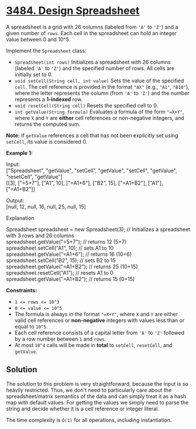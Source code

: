 # [3484. Design Spreadsheet](https://leetcode.com/problems/design-spreadsheet/description/?envType=daily-question&envId=2025-09-19)

A spreadsheet is a grid with 26 columns (labeled from <code>'A'</code> to <code>'Z'</code>) and a given number of <code>rows</code>. Each cell in the spreadsheet can hold an integer value between 0 and 10^5.

Implement the <code>Spreadsheet</code> class:

- <code>Spreadsheet(int rows)</code> Initializes a spreadsheet with 26 columns (labeled <code>'A'</code> to <code>'Z'</code>) and the specified number of rows. All cells are initially set to 0.
- <code>void setCell(String cell, int value)</code> Sets the value of the specified <code>cell</code>. The cell reference is provided in the format <code>"AX"</code> (e.g., <code>"A1"</code>, <code>"B10"</code>), where the letter represents the column (from <code>'A'</code> to <code>'Z'</code>) and the number represents a **1-indexed**  row.
- <code>void resetCell(String cell)</code> Resets the specified cell to 0.
- <code>int getValue(String formula)</code> Evaluates a formula of the form <code>"=X+Y"</code>, where <code>X</code> and <code>Y</code> are **either**  cell references or non-negative integers, and returns the computed sum.

**Note:**  If <code>getValue</code> references a cell that has not been explicitly set using <code>setCell</code>, its value is considered 0.

**Example 1:**

<div class="example-block">
Input:<br>
["Spreadsheet", "getValue", "setCell", "getValue", "setCell", "getValue", "resetCell", "getValue"]<br>
[[3], ["=5+7"], ["A1", 10], ["=A1+6"], ["B2", 15], ["=A1+B2"], ["A1"], ["=A1+B2"]]

Output:<br>
[null, 12, null, 16, null, 25, null, 15]

Explanation

Spreadsheet spreadsheet = new Spreadsheet(3); // Initializes a spreadsheet with 3 rows and 26 columns<br data-end="321" data-start="318">
spreadsheet.getValue("=5+7"); // returns 12 (5+7)<br data-end="373" data-start="370">
spreadsheet.setCell("A1", 10); // sets A1 to 10<br data-end="423" data-start="420">
spreadsheet.getValue("=A1+6"); // returns 16 (10+6)<br data-end="477" data-start="474">
spreadsheet.setCell("B2", 15); // sets B2 to 15<br data-end="527" data-start="524">
spreadsheet.getValue("=A1+B2"); // returns 25 (10+15)<br data-end="583" data-start="580">
spreadsheet.resetCell("A1"); // resets A1 to 0<br data-end="634" data-start="631">
spreadsheet.getValue("=A1+B2"); // returns 15 (0+15)

**Constraints:**

- <code>1 <= rows <= 10^3</code>
- <code>0 <= value <= 10^5</code>
- The formula is always in the format <code>"=X+Y"</code>, where <code>X</code> and <code>Y</code> are either valid cell references or **non-negative**  integers with values less than or equal to <code>10^5</code>.
- Each cell reference consists of a capital letter from <code>'A'</code> to <code>'Z'</code> followed by a row number between <code>1</code> and <code>rows</code>.
- At most <code>10^4</code> calls will be made in **total**  to <code>setCell</code>, <code>resetCell</code>, and <code>getValue</code>.

## Solution

The solution to this problem is very straightforward, because the input is so heavily restricted. Thus, we don't need
to particularly care about the spreadsheet/matrix semantics of the data and can simply treat it as a hash map with default
values. For getting the values we simply need to parse the string and decide whether it is a cell reference or integer literal.

The time complexity is `O(1)` for all operations, including instantiation.